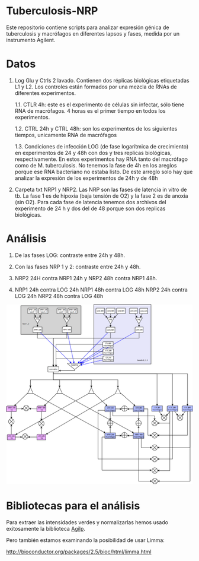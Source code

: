 # Tuberculosis-NRP

Este repositorio contiene scripts para analizar expresión génica de
tuberculosis y macrófagos en diferentes lapsos y fases, medida por un
instrumento Agilent.


# Datos

1. Log Glu y Ctrls 2 lavado. Contienen dos réplicas biológicas
   etiquetadas L1 y L2. Los controles están formados por una mezcla de
   RNAs de diferentes experimentos.

   1.1. CTLR 4h: este es el experimento de células sin infectar, sólo
		tiene RNA de macrófagos. 4 horas es el primer tiempo en todos
		los experimentos.

   1.2. CTRL 24h y CTRL 48h: son los experimentos de los siguientes
		tiempos, unicamente RNA de macrófagos

   1.3. Condiciones de infección LOG (de fase logarítmica de
		crecimiento) en experimentos de 24 y 48h con dos y tres
		replicas biológicas, respectivamente. En estos experimentos
		hay RNA tanto del macrófago como de M. tuberculosis.  No
		tenemos la fase de 4h en los areglos porque ese RNA bacteriano
		no estaba listo. De este arreglo solo hay que analizar la
		expresión de los experimentos de 24h y de 48h


2. Carpeta txt NRP1 y NRP2. Las NRP son las fases de latencia in vitro
de tb. La fase 1 es de hipoxia (baja tensión de O2) y la fase 2 es de
anoxia (sin O2). Para cada fase de latencia tenemos dos archivos del
experimento de 24 h y dos del de 48 porque son dos replicas
biológicas.


# Análisis

1. De las fases LOG: contraste entre 24h y 48h.

2. Con las fases NRP 1 y 2: contraste entre 24h y 48h.

3. NRP2 24H contra NRP1 24h y NRP2 48h contra NRP1 48h.

4. NRP1 24h contra LOG 24h
   NRP1 48h contra LOG 48h
   NRP2 24h contra LOG 24h
   NRP2 48h contra LOG 48h


<img src="design.png">


# Bibliotecas para el análisis

Para extraer las intensidades verdes y normalizarlas hemos usado
exitosamente la biblioteca
[Agilp](https://www.bioconductor.org/packages/release/bioc/vignettes/agilp/inst/doc/agilp_manual.pdf).

Pero también estamos examinando la posibilidad de usar Limma:

http://bioconductor.org/packages/2.5/bioc/html/limma.html
